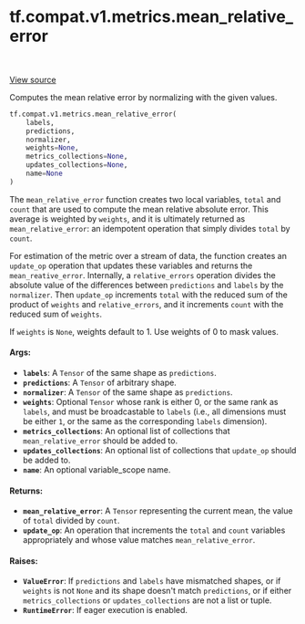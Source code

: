 <div itemscope itemtype="http://developers.google.com/ReferenceObject">
<meta itemprop="name" content="tf.compat.v1.metrics.mean_relative_error" />
<meta itemprop="path" content="Stable" />
</div>

# tf.compat.v1.metrics.mean_relative_error

<!-- Insert buttons and diff -->

<table class="tfo-notebook-buttons tfo-api" align="left">
</table>

<a target="_blank" href="/code/stable/tensorflow/python/ops/metrics_impl.py">View source</a>



Computes the mean relative error by normalizing with the given values.

``` python
tf.compat.v1.metrics.mean_relative_error(
    labels,
    predictions,
    normalizer,
    weights=None,
    metrics_collections=None,
    updates_collections=None,
    name=None
)
```



<!-- Placeholder for "Used in" -->

The `mean_relative_error` function creates two local variables,
`total` and `count` that are used to compute the mean relative absolute error.
This average is weighted by `weights`, and it is ultimately returned as
`mean_relative_error`: an idempotent operation that simply divides `total` by
`count`.

For estimation of the metric over a stream of data, the function creates an
`update_op` operation that updates these variables and returns the
`mean_reative_error`. Internally, a `relative_errors` operation divides the
absolute value of the differences between `predictions` and `labels` by the
`normalizer`. Then `update_op` increments `total` with the reduced sum of the
product of `weights` and `relative_errors`, and it increments `count` with the
reduced sum of `weights`.

If `weights` is `None`, weights default to 1. Use weights of 0 to mask values.

#### Args:


* <b>`labels`</b>: A `Tensor` of the same shape as `predictions`.
* <b>`predictions`</b>: A `Tensor` of arbitrary shape.
* <b>`normalizer`</b>: A `Tensor` of the same shape as `predictions`.
* <b>`weights`</b>: Optional `Tensor` whose rank is either 0, or the same rank as
  `labels`, and must be broadcastable to `labels` (i.e., all dimensions must
  be either `1`, or the same as the corresponding `labels` dimension).
* <b>`metrics_collections`</b>: An optional list of collections that
  `mean_relative_error` should be added to.
* <b>`updates_collections`</b>: An optional list of collections that `update_op` should
  be added to.
* <b>`name`</b>: An optional variable_scope name.


#### Returns:


* <b>`mean_relative_error`</b>: A `Tensor` representing the current mean, the value of
  `total` divided by `count`.
* <b>`update_op`</b>: An operation that increments the `total` and `count` variables
  appropriately and whose value matches `mean_relative_error`.


#### Raises:


* <b>`ValueError`</b>: If `predictions` and `labels` have mismatched shapes, or if
  `weights` is not `None` and its shape doesn't match `predictions`, or if
  either `metrics_collections` or `updates_collections` are not a list or
  tuple.
* <b>`RuntimeError`</b>: If eager execution is enabled.

